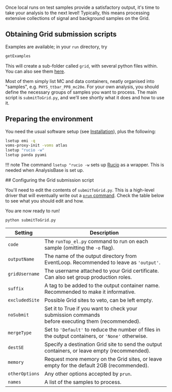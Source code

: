 Once local runs on test samples provide a satisfactory output, it's time to take your analysis to the next level!
Typically, this means processing extensive collections of signal and background samples on the Grid.

## Obtaining Grid submission scripts

Examples are available; in your `run` directory, try
```sh
getExamples
```
This will create a sub-folder called `grid`, with several python files within.
You can also see them [here](https://gitlab.cern.ch/atlasphys-top/reco/TopCPToolkit/-/tree/main/source/GridSubmission/scripts).

Most of them simply list MC and data containers, neatly organised into "samples", e.g. `PHYS_ttbar_PP8_mc20e`.
For your own analysis, you should define the necessary groups of samples you want to process.
The main script is `submitToGrid.py`, and we'll see shortly what it does and how to use it.

## Preparing the environment

You need the usual software setup (see [Installation](/installation/#setting-up-the-environment)), plus the following:
```sh
lsetup emi -q
voms-proxy-init -voms atlas
lsetup "rucio -w"
lsetup panda pyami
```

!!! note
    The command `lsetup "rucio -w` sets up [Rucio](https://rucio-ui.cern.ch/) as a wrapper. This is needed when AnalysisBase is set up.

## Configuring the Grid submission script

You'll need to edit the contents of `submitToGrid.py`.
This is a high-level driver that will eventually write out a [`prun` command](https://panda-wms.readthedocs.io/en/latest/client/prun.html).
Check the table below to see what you should edit and how.


You are now ready to run!
```sh
python submitToGrid.py
```

| **Setting**   | **Description** |
| ----------    | --------------- |
| `code`         | The `runTop_el.py` command to run on each sample (omitting the `-o` flag). |
| `outputName`   | The name of the output directory from EventLoop. Recommended to leave as `'output'`. |
| `gridUsername` | The username attached to your Grid certificate. Can also set group production roles. |
| `suffix`       | A tag to be added to the output container name. Recommended to make it informative. |
| `excludedSite` | Possible Grid sites to veto, can be left empty. |
| `noSubmit`     | Set it to True if you want to check your submission commands<br>before executing them (recommended). |
| `mergeType`    | Set to `'Default'` to reduce the number of files in the output containers, or `'None'` otherwise. |
| `destSE`       | Specify a destination Grid site to send the output containers, or leave empty (recommended). |
| `memory`       | Request more memory on the Grid sites, or leave empty for the default 2GB (recommended). |
| `otherOptions` | Any other options accepted by `prun`. |
| `names`        | A list of the samples to process. |
